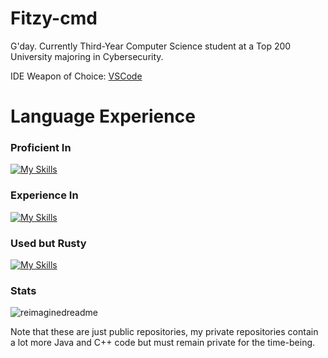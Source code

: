 # Fitzy-cmd
G'day. Currently Third-Year Computer Science student at a Top 200 University majoring in Cybersecurity.

IDE Weapon of Choice: [VSCode](https://code.visualstudio.com/)

# Language Experience
### Proficient In
[![My Skills](https://skillicons.dev/icons?i=py,github,java,arduino,sketchup)](https://skillicons.dev)

### Experience In
[![My Skills](https://skillicons.dev/icons?i=qt,md,js,html,css,figma,spring,mysql)](https://skillicons.dev)

### Used but Rusty
[![My Skills](https://skillicons.dev/icons?i=netlify,cs,cpp,react)](https://skillicons.dev)

### Stats
<img src="https://myreadme.vercel.app/api/embed/Fitzy-cmd?panels=userstatistics,toprepositories,toplanguages,commitgraph" alt="reimaginedreadme" />

Note that these are just public repositories, my private repositories contain a lot more Java and C++ code but must remain private for the time-being.
